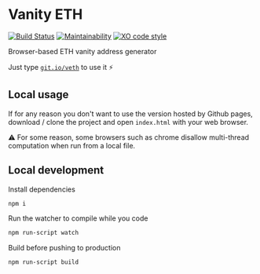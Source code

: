 # Vanity ETH

[![Build Status](https://travis-ci.org/bokub/vanity-eth.svg?branch=master)](https://travis-ci.org/bokub/vanity-eth)
[![Maintainability](https://api.codeclimate.com/v1/badges/818874f09ea56c310072/maintainability)](https://codeclimate.com/github/bokub/vanity-eth/maintainability)
[![XO code style](https://img.shields.io/badge/code_style-XO-5ed9c7.svg)](https://github.com/sindresorhus/xo)

Browser-based ETH vanity address generator

Just type [`git.io/veth`](https://git.io/veth) to use it ⚡️

## Local usage

If for any reason you don't want to use the version hosted by Github pages, download / clone the project and open `index.html` with your web browser.

⚠ For some reason, some browsers such as chrome disallow multi-thread computation when run from a local file.

## Local development

Install dependencies

```sh
npm i
```

Run the watcher to compile while you code

```sh
npm run-script watch
```

Build before pushing to production

```sh
npm run-script build
```
